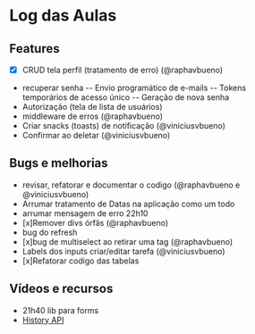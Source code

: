 # Log das Aulas

##

## Features

- [x] CRUD tela perfil (tratamento de erro) (@raphavbueno)
- recuperar senha
  -- Envio programático de e-mails
  -- Tokens temporários de acesso único
  -- Geração de nova senha
- Autorização (tela de lista de usuários)
- middleware de erros (@raphavbueno)
- Criar snacks (toasts) de notificação (@viniciusvbueno)
- Confirmar ao deletar (@viniciusvbueno)

## Bugs e melhorias

- revisar, refatorar e documentar o codigo (@raphavbueno e @viniciusvbueno)
- Arrumar tratamento de Datas na aplicação como um todo
- arrumar mensagem de erro 22h10
- [x]Remover divs órfãs (@raphavbueno)
- bug do refresh
- [x]bug de multiselect ao retirar uma tag (@raphavbueno)
- Labels dos inputs criar/editar tarefa (@viniciusvbueno)
- [x]Refatorar codigo das tabelas

## Vídeos e recursos

- 21h40 lib para forms
- [History API](https://developer.mozilla.org/en-US/docs/Web/API/History)
